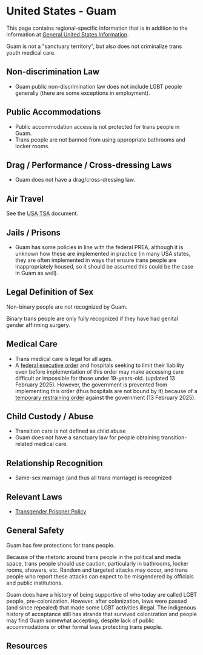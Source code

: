 # United States - Guam

This page contains regional-specific information that is in addition to
the information at [General United States
Information](notes/usa-general.md).

Guam is not a "sanctuary territory", but also does not criminalize
trans youth medical care.

## Non-discrimination Law

 * Guam public non-discrimination law does not include LGBT people
   generally (there are some exceptions in employment).

## Public Accommodations

 * Public accommodation access is not protected for trans people in Guam.
 * Trans people are not banned from using appropriate bathrooms and locker
   rooms.

## Drag / Performance / Cross-dressing Laws

 * Guam does not have a drag/cross-dressing law.

## Air Travel

See the [USA TSA](notes/tsa.md) document.

## Jails / Prisons

 * Guam has some policies in line with the federal PREA, although it is
   unknown how these are implemented in practice (in many USA states,
   they are often implemented in ways that ensure trans people are
   inappropriately housed, so it should be assumed this could be the
   case in Guam as well).

## Legal Definition of Sex

Non-binary people are not recognized by Guam.

Binary trans people are only fully recognized if they have had genital
gender affirming surgery.

## Medical Care

 * Trans medical care is legal for all ages.
 * A [federal executive
   order](https://www.whitehouse.gov/presidential-actions/2025/01/protecting-children-from-chemical-and-surgical-mutilation/)
   and hospitals seeking to limit their liability even before
   implementation of this order may make accessing care difficult or
   impossible for those under 19-years-old. (updated 13 February 2025).
   However, the government is prevented from implementing this order
   (thus hospitals are not bound by it) because of a [temporary
   restraining
   order](https://assets.aclu.org/live/uploads/2025/02/093114651219.pdf)
   against the government (13 February 2025).

## Child Custody / Abuse

 * Transition care is not defined as child abuse
 * Guam does not have a sanctuary law for people obtaining
   transition-related medical care.
 
## Relationship Recognition

 * Same-sex marriage (and thus all trans marriage) is recognized

## Relevant Laws

 * [Transgender Prisoner
   Policy](https://lgbtqbar.org/wp-content/uploads/sites/6/sites/8/2022/12/GENENRAL-ORDER-90.01-Prison-Rape-Elimination-Act-PREA.pdf)

## General Safety

Guam has few protections for trans people.

Because of the rhetoric around trans people in the political and media
space, trans people should use caution, particularly in bathrooms,
locker rooms, showers, etc.  Random and targeted attacks may occur, and
trans people who report these attacks can expect to be misgendered by
officials and public institutions.

Guam does have a history of being supportive of who today are called LGBT people,
pre-colonization. However, after colonization, laws were passed (and
since repealed) that made some LGBT activities illegal.  The indigenous
history of acceptance still has strands that survived colonization and
people may find Guam somewhat accepting, despite lack of public
accommodations or other formal laws protecting trans people.

## Resources

